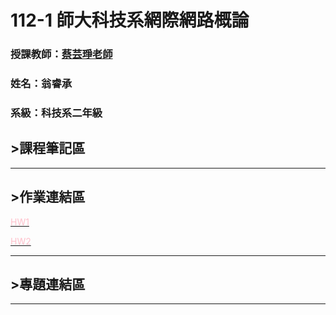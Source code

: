 # 112-1 師大科技系網際網路概論

### 授課教師：[蔡芸琤老師](https://github.com/pecu)

### 姓名：翁睿承

### 系級：科技系二年級

## >課程筆記區
***
## >作業連結區
<a href="https://slxsh57.github.io/Web/"><font color="PINK">HW1</font></a>

<a href="https://youtu.be/GmczL1ChTMQ"><font color="PINK">HW2</font></a>
***
## >專題連結區
***
